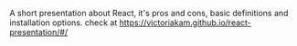 A short presentation about React, it's pros and cons, basic definitions and installation options.
check at https://victoriakam.github.io/react-presentation/#/
